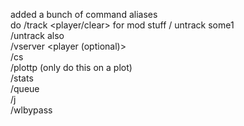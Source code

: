 added a bunch of command aliases<br>
do /track <player/clear> for mod stuff / untrack some1<br>
/untrack <player> also<br>
/vserver <server> <player (optional)><br>
/cs <id><br>
/plottp <x> <y> <z> (only do this on a plot)<br>
/stats<br>
/queue<br>
/j<br>
/wlbypass<br>
